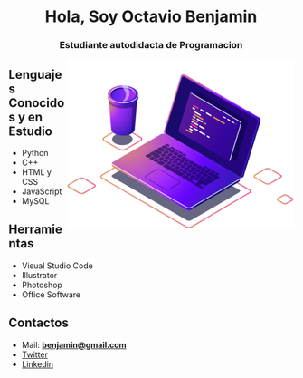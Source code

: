 <h1 align="center">Hola, Soy Octavio Benjamin</h1>
<h3 align="center">Estudiante autodidacta de Programacion</h3>
<img src="./img/computer-illustration.png" min-width="400px" max-width="400px" width="400px" align="right" alt="Computador iuriCode">

<h2>Lenguajes Conocidos y en Estudio</h2>

- Python
- C++
- HTML y CSS
- JavaScript
- MySQL

<h2> Herramientas </h2>

- Visual Studio Code
- Illustrator
- Photoshop
- Office Software

<h2> Contactos </h2>

- Mail: **benjamin@gmail.com**
- [Twitter](twitter.com/Benjxmin_ )
- [Linkedin](https://www.linkedin.com/in/octavio-benjamin-mendez-4b5633195/)

